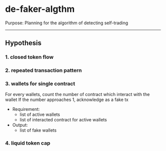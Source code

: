 # de-faker-algthm
Purpose: Planning for the algorithm of detecting self-trading

***

## Hypothesis

### 1. closed token flow

### 2. repeated transaction pattern

### 3. wallets for single contract
For every wallets, count the number of contract which interact with the wallet
If the number approaches 1, acknowledge as a fake tx
* Requirement:
  - list of active wallets
  - list of interacted contract for active wallets
* Output:
  - list of fake wallets

### 4. liquid token cap
